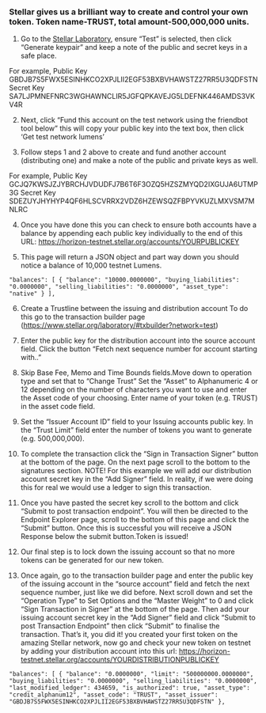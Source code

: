 ### Stellar gives us a brilliant way to create and control your own token. Token name-TRUST, total amount-500,000,000 units.


1. Go to the [Stellar Laboratory](https://www.stellar.org/laboratory#account-creator?network=test), 
ensure “Test” is selected, then click “Generate keypair”
and keep a note of the public and secret keys in a safe place.

For example, 
Public Key	GBDJB7S5FWX5ESINHKCO2XPJLII2EGF53BXBVHAWSTZ27RR5U3QDFSTN
Secret Key	SA7LJPMNEFNRC3WGHAWNCLIR5JGFQPKAVEJG5LDEFNK446AMDS3VKV4R


2. Next, click “Fund this account on the test network using the friendbot tool below” 
this will copy your public key into the text box, then click ‘Get test network lumens’

3. Follow steps 1 and 2 above to create and fund another account (distributing one)
and make a note of the public and private keys as well.

For example,
Public Key	GCJQ7KWSJZJYBRCHJVDUDFJ7B6T6F3OZQ5HZSZMYQD2IXGUJA6UTMP3G
Secret Key	SDEZUYJHYHYP4QF6HLSCVRRX2VDZ6HZEWSQZFBPYVKUZLMXVSM7MNLRC	


4. Once you have done this you can check to ensure both accounts have a balance by 
appending each public key individually to the end of this URL: 
https://horizon-testnet.stellar.org/accounts/YOURPUBLICKEY

5. This page will return a JSON object and part way down 
you should notice a balance of 10,000 testnet Lumens.

`"balances": [
    {
      "balance": "10000.0000000",
      "buying_liabilities": "0.0000000",
      "selling_liabilities": "0.0000000",
      "asset_type": "native"
    }
  ], `
  
6. Create a Trustline between the issuing and distribution account
To do this go to the transaction builder page (https://www.stellar.org/laboratory/#txbuilder?network=test)

7. Enter the public key for the distribution account into the source account field.
Click the button “Fetch next sequence number for account starting with..”

8. Skip  Base Fee, Memo and Time Bounds fields.Move down to operation type and set that to “Change Trust”
Set the “Asset” to Alphanumeric 4 or 12 depending on the number of characters you want to use and enter the Asset code of your choosing. Enter name of your token (e.g. TRUST) in the asset code field.

9. Set the “Issuer Account ID” field to your Issuing accounts public key.
In the “Trust Limit” field enter the number of tokens you want to generate (e.g. 500,000,000).

10. To complete the transaction click the “Sign in Transaction Signer” button at the bottom of the page. On the next page scroll to the bottom to the signatures section.
NOTE! For this example we will add our distribution account secret key in the “Add Signer” field. In reality, if we were doing this for real we would use a ledger to sign this transaction.

11. Once you have pasted the secret key scroll to the bottom and click “Submit to post transaction endpoint”.
You will then be directed to the Endpoint Explorer page, scroll to the bottom of this page and click the “Submit” button. Once this is successful you will receive a JSON Response below the submit button.Token is issued!


12. Our final step is to lock down the issuing account so that no more tokens can be generated for our new token.

13. Once again, go to the transaction builder page and enter the public key of the issuing account in the “source account” field and fetch the next sequence number, just like we did before.
Next scroll down and set the “Operation Type” to Set Options and the “Master Weight” to 0 and click “Sign Transaction in Signer” at the bottom of the page.
Then add your issuing account secret key in the “Add Signer” field and click “Submit to post Transaction Endpoint” then click “Submit” to finalise the transaction.
That’s it, you did it! you created your first token on the amazing Stellar network, now go and check your new token on testnet by adding your distribution account into this url:
https://horizon-testnet.stellar.org/accounts/YOURDISTRIBUTIONPUBLICKEY

`"balances": [
    {
      "balance": "0.0000000",
      "limit": "500000000.0000000",
      "buying_liabilities": "0.0000000",
      "selling_liabilities": "0.0000000",
      "last_modified_ledger": 434659,
      "is_authorized": true,
      "asset_type": "credit_alphanum12",
      "asset_code": "TRUST",
      "asset_issuer": "GBDJB7S5FWX5ESINHKCO2XPJLII2EGF53BXBVHAWSTZ27RR5U3QDFSTN"
    },
`



